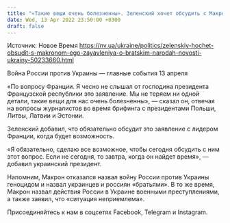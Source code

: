 ```yaml
---
title: "«Такие вещи очень болезненны». Зеленский хочет обсудить с Макроном его заявления о «братских народах»"
date: Wed, 13 Apr 2022 23:50:00 +0300
draft: false
---
```

Источник: Новое Время https://nv.ua/ukraine/politics/zelenskiy-hochet-obsudit-s-makronom-ego-zayavleniya-o-bratskim-narodah-novosti-ukrainy-50233660.html


Война России против Украины — главные события 13 апреля

«По вопросу Франции. Я чесно не слышал от господина президента Французской республики это заявление. Мы не теряем ни одной детали, такие вещи для нас очень болезненны», — сказал он, отвечая на вопросы журналистов во время брифинга с президентами Польши, Литвы, Латвии и Эстонии.

Зеленский добавил, что обязательно обсудит это заявление с лидером Франции, когда будет возможность.

«Я обязательно, сделаю все возможное, чтобы сегодня обсудить с ним этот вопрос. Если не сегодня, то завтра, когда он найдет время», — добавил украинский президент.

Напомним, Макрон отказался назвал войну России против Украины геноцидом и назвал украинцев и россиян «братьями». В то же время, Макрон назвал действия России в Украине военными преступлениями, а также заявил, что «ситуация неприемлема».

Присоединяйтесь к нам в соцсетях Facebook, Telegram и Instagram.
